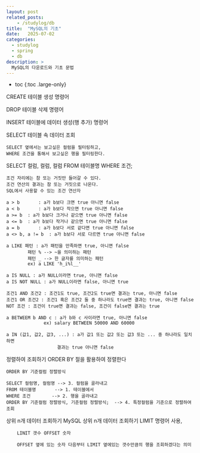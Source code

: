 ```yaml
---
layout: post
related_posts:
    - /studylog/db
title:  "MySQL의 기초"
date:   2025-07-02
categories:
  - studylog
  - spring
  - db
description: >
  MySQL의 다운로드와 기초 문법
---
```

* toc
{:toc .large-only}


CREATE
	테이블 생성 명령어

DROP
	테이블 삭제 명령어

INSERT 
	테이블에 데이터 생성(행 추가) 명령어

SELECT
	테이블 속 데이터 조회
	
	SELECT 옆에서는 보고싶은 컬럼을 필터링하고,
	WHERE 조건을 통해서 보고싶은 행을 필터링한다.

SELECT 컬럼, 컬럼, 컬럼
FROM 테이블명
WHERE 조건;

	조건 자리에는 참 또는 거짓만 들어갈 수 있다.
	조건 연산의 결과는 참 또는 거짓으로 나온다.
	SQL에서 사용할 수 있는 조건 연산자

	a > b		: a가 b보다 크면 true 아니면 false
	a < b		: a가 b보다 작으면 true 아니면 false
 	a >= b	: a가 b보다 크거나 같으면 true 아니면 false
	a <= b	: a가 b보다 작거나 같으면 true 아니면 false
	a = b		: a가 b보다 서로 같다면 true 아니면 false
	a <> b, a != b	: a가 b보다 서로 다르면 true 아니면 false 

	a LIKE 패턴 : a가 패턴을 만족하면 true, 아니면 false
			패턴 % --> ~을 의미하는 패턴
			패턴 _ --> 한 글자를 의미하는 패턴
			ex) a LIKE 'h_i%l__'

	a IS NULL : a가 NULL이라면 true, 아니면 false
	a IS NOT NULL : a가 NULL이라면 false, 아니면 true

	조건1 AND 조건2 : 조건1도 true, 조건2도 true면 결과는 true, 아니면 false
	조건1 OR 조건2 : 조건1 혹은 조건2 둘 중 하나라도 true면 결과는 true, 아니면 false
	NOT 조건 : 조건이 true면 결과는 false, 조건이 false면 결과는 true

	a BETWEEM b AND c : a가 b와 c 사이라면 true, 아니면 false
				  ex) salary BETWEEN 50000 AND 60000

	a IN (값1, 값2, 값3, ...) : a가 값1 또는 값2 또는 값3 또는 ... 중 하나라도 일치하면
					   결과는 true 아니면 false

정렬하여 조회하기
	ORDER BY 절을 활용하여 정렬한다

	ORDER BY 기준컬럼 정렬방식

	SELECT 컬럼명, 컬럼명 --> 3. 컬럼을 골라내고
	FROM 테이블명		--> 1. 테이블에서
	WHERE 조건		--> 2. 행을 골라내고
	ORDER BY 기준컬럼 정렬방식, 기준컬럼 정렬방식;	--> 4. 특정컬럼을 기준으로 정렬하여 조회

상위 n개 데이터 조회하기
	MySQL 상위 n개 데이터 조회하기
		LIMIT 명령어 사용,

		LINIT 갯수 OFFSET 숫자

		OFFSET 옆에 있는 숫자 다음부터 LIMIT 옆에있는 갯수만큼의 행을 조회하겠다는 의미